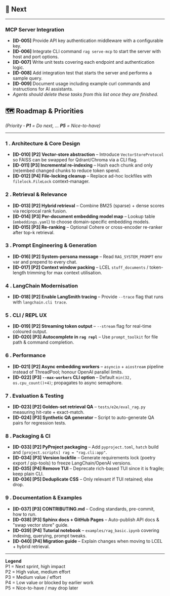 ## 🚀 Next

---

### MCP Server Integration
- **[ID-005]** Provide API key authentication middleware with a configurable key.
- **[ID-006]** Integrate CLI command `rag serve-mcp` to start the server with host and port options.
- **[ID-007]** Write unit tests covering each endpoint and authentication logic.
- **[ID-008]** Add integration test that starts the server and performs a sample query.
- **[ID-009]** Document usage including example curl commands and instructions for AI assistants.
- *Agents should delete these tasks from this list once they are finished.*

## 🗺️ Roadmap & Priorities  
*(Priority ‑ **P1** = Do next, … **P5** = Nice-to-have)*

---


### 1 . Architecture & Core Design
- **[ID-010] [P2] Vector-store abstraction** – Introduce `VectorStoreProtocol` so FAISS can be swapped for Qdrant/Chroma via a CLI flag.
- **[ID-011] [P3] Incremental re-indexing** – Hash each chunk and only (re)embed changed chunks to reduce token spend.
- **[ID-012] [P4] File-locking cleanup** – Replace ad-hoc lockfiles with `filelock.FileLock` context-manager.

### 2 . Retrieval & Relevance
- **[ID-013] [P2] Hybrid retrieval** – Combine BM25 (sparse) + dense scores via reciprocal rank fusion.
- **[ID-014] [P3] Per-document embedding model map** – Lookup table (`embeddings.yaml`) to choose domain-specific embedding models.
- **[ID-015] [P3] Re-ranking** – Optional Cohere or cross-encoder re-ranker after top-k retrieval.

### 3 . Prompt Engineering & Generation
- **[ID-016] [P2] System-persona message** – Read `RAG_SYSTEM_PROMPT` env var and prepend to every chat.
- **[ID-017] [P2] Context window packing** – LCEL `stuff_documents` / token-length trimming for max context utilisation.

### 4 . LangChain Modernisation
- **[ID-018] [P2] Enable LangSmith tracing** – Provide `--trace` flag that runs with `langchain.cli trace`.

### 5 . CLI / REPL UX
- **[ID-019] [P2] Streaming token output** – `--stream` flag for real-time coloured output.
- **[ID-020] [P3] Autocomplete in `rag repl`** – Use `prompt_toolkit` for file path & command completion.

### 6 . Performance
- **[ID-021] [P2] Async embedding workers** – `asyncio` + `aiostream` pipeline instead of ThreadPool; honour OpenAI parallel limits.
- **[ID-022] [P3] `--max-workers` CLI option** – Default `min(32, os.cpu_count()+4)`; propagates to async semaphore.

### 7 . Evaluation & Testing
- **[ID-023] [P2] Golden-set retrieval QA** – `tests/e2e/eval_rag.py` measuring hit-rate + exact-match.
- **[ID-024] [P3] Synthetic QA generator** – Script to auto-generate QA pairs for regression tests.

### 8 . Packaging & CI
- **[ID-033] [P2] PyProject packaging** – Add `pyproject.toml`, `hatch` build and `[project.scripts] rag = "rag.cli:app"`.
- **[ID-034] [P3] Version lockfile** – Generate requirements lock (poetry export / pip-tools) to freeze LangChain/OpenAI versions.
- **[ID-035] [P4] Remove TUI** – Deprecate rich-based TUI since it is fragile; keep plain CLI.
- **[ID-036] [P5] Deduplicate CSS** – Only relevant if TUI retained; else drop.

### 9 . Documentation & Examples
- **[ID-037] [P3] CONTRIBUTING.md** – Coding standards, pre-commit, how to run.
- **[ID-038] [P3] Sphinx docs + GitHub Pages** – Auto-publish API docs & "swap vector store" guide.
- **[ID-039] [P4] Tutorial notebook** – `examples/rag_basic.ipynb` covering indexing, querying, prompt tweaks.
- **[ID-040] [P4] Migration guide** – Explain changes when moving to LCEL + hybrid retrieval.

---

**Legend**  
P1 = Next sprint, high impact  
P2 = High value, medium effort  
P3 = Medium value / effort  
P4 = Low value or blocked by earlier work  
P5 = Nice-to-have / may drop later
